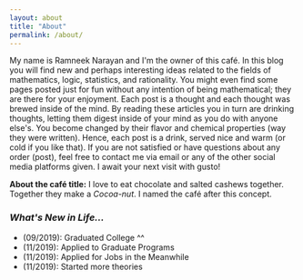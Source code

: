 ```yaml
---
layout: about
title: "About"
permalink: /about/
---
```


My name is Ramneek Narayan and I'm the owner of this café. In this blog you will find new and perhaps interesting ideas related to the fields of mathematics, logic, statistics, and rationality. You might even find some pages posted just for fun without any intention of being mathematical; they are there for your enjoyment. Each post is a thought and each thought was brewed inside of the mind. By reading these articles you in turn are drinking thoughts, letting them digest inside of your mind as you do with anyone else's. You become changed by their flavor and chemical properties (way they were written). Hence, each post is a drink, served nice and warm (or cold if you like that). If you are not satisfied or have questions about any order (post), feel free to contact me via email or any of the other social media platforms given. I await your next visit with gusto!

**About the café title:** I love to eat chocolate and salted cashews together. Together they make a *Cocoa-nut*. I named the café after this concept.

### *What's New in Life...*

- (09/2019): Graduated College ^^
- (11/2019): Applied to Graduate Programs
- (11/2019): Applied for Jobs in the Meanwhile
- (11/2019): Started more theories
